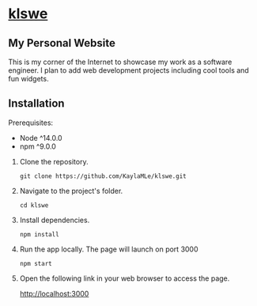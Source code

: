 # [klswe](https://www.klswe.com)

## My Personal Website

This is my corner of the Internet to showcase my work as a software engineer. I plan to add web development projects including cool tools and fun widgets.

## Installation
Prerequisites:
* Node ^14.0.0
* npm ^9.0.0

1. Clone the repository.

	```git clone https://github.com/KaylaMLe/klswe.git```

2. Navigate to the project's folder.

	```cd klswe```

3. Install dependencies.

	```npm install```

4. Run the app locally. The page will launch on port 3000

	```npm start```

5. Open the following link in your web browser to access the page.

	[http://localhost:3000](http://localhost:3000)